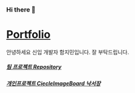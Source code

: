 ### Hi there 👋

<a href="https://www.notion.so/bf825b49021843cd85f3bd2029a56552"><h1>Portfolio</h1></a>

안녕하세요 신입 개발자 함지민입니다. 잘 부탁드립니다.
<a href="https://github.com/kkyu8925/chat-app"><h5>팀 프로젝트 Repository</h5></a>
<a href="https://www.notion.so/55bc11ca469949c4aeff2b0f4bea297e"><h5>개인프로젝트 CiecleImageBoard 낙서장</h5></a>

<!--
**gkawlals/gkawlals** is a ✨ _special_ ✨ repository because its `README.md` (this file) appears on your GitHub profile.

Here are some ideas to get you started:

- 🔭 I’m currently working on ...
- 🌱 I’m currently learning ...
- 👯 I’m looking to collaborate on ...
- 🤔 I’m looking for help with ...
- 💬 Ask me about ...
- 📫 How to reach me: ...
- 😄 Pronouns: ...
- ⚡ Fun fact: ...
-->
